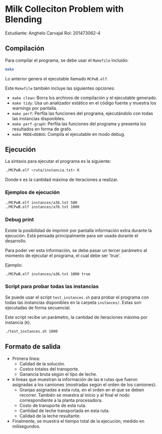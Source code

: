 # Milk Colleciton Problem with Blending

Estudiante: Anghelo Carvajal
Rol: 201473062-4

## Compilación

Para compilar el programa, se debe usar el `Makefile` incluido:

```bash
make
```

Lo anterior genera el ejecutable llamado `MCPwB.elf`.

Este `Makefile` también incluye las siguientes opciones:

- `make clean`: Borra los archivos de compilación y el ejecutable generado.
- `make tidy`: Usa un analizador estático en el código fuente y muestra los warnings por pantalla.
- `make perf`: Perfila las funciones del programa, ejecutándolo con todas las instancias disponibles.
- `make perf-graph`: Perfila las funciones del programa y presenta los resultados en forma de grafo.
- `make MODE=DEBUG`: Compila el ejecutable en modo debug.

## Ejecución

La sintaxis para ejecutar el programa es la siguiente:

```bash
./MCPwB.elf <ruta/instancia.txt> K
```

Donde `K` es la cantidad máxima de iteraciones a realizar.

### Ejemplos de ejecución

```bash
./MCPwB.elf instances/a36.txt 500
./MCPwB.elf instances/a76.txt 1000
```

### Debug print

Existe la posibilidad de imprimir por pantalla información extra durante la ejecución. Está pensada principalmente para ser usada durante el desarrollo.

Para poder ver esta información, se debe pasar un tercer parámetro al momento de ejecutar el programa, el cual debe ser 'true'.

Ejemplo:

```bash
./MCPwB.elf instances/a36.txt 1000 true
```

### Script para probar todas las instancias

Se puede usar el script `test_instances.sh` para probar el programa con todas las instancias disponibles en la carpeta `instances/`. Estas son ejecutadas de forma secuencial.

Este script recibe un parámetro, la cantidad de iteraciones máxima por instancia (`K`).

```bash
./test_instances.sh 1000
```

## Formato de salida

- Primera línea:
  - Calidad de la solución.
  - Costos totales del transporte.
  - Ganancia bruta según el tipo de leche.
- `N` líneas que muestran la información de las `N` rutas que fueron asignadas a los camiones (mostradas según el orden de los camiones):
  - Granjas asignadas a esta ruta, en el orden en el que se deben recorrer. También se muestra al inicio y al final el nodo correspondiente a la planta procesadora.
  - Costo de transporte de esta ruta.
  - Cantidad de leche transportada en esta ruta.
  - Calidad de la leche resultante.
- Finalmente, se muestra el tiempo total de la ejecución, medido en milisegundos.

